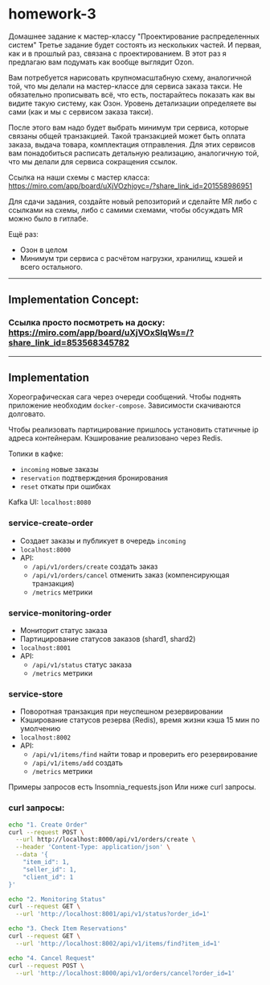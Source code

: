 # homework-3

Домашнее задание к мастер-классу "Проектирование распределенных систем"
Третье задание будет состоять из нескольких частей. И первая, как и в прошлый раз, связана с проектированием. В этот раз я предлагаю вам подумать как вообще выглядит Ozon. 

Вам потребуется нарисовать крупномасштабную схему, аналогичной той, что мы делали на мастер-классе для сервиса заказа такси. Не обязательно прописывать всё, что есть, постарайтесь показать как вы видите такую систему, как Озон. Уровень детализации определяете вы сами (как и мы с сервисом заказа такси).

После этого вам надо будет выбрать минимум три сервиса, которые связаны общей транзакцией. Такой транзакцией может быть оплата заказа, выдача товара, комплектация отправления. Для этих сервисов вам понадобиться расписать детальную реализацию, аналогичную той, что мы делали для сервиса сокращения ссылок.

Ссылка на наши схемы с мастер класса: https://miro.com/app/board/uXjVOzhjoyc=/?share_link_id=201558986951

Для сдачи задания, создайте новый репозиторий и сделайте MR либо с ссылками на схемы, либо с самими схемами, чтобы обсуждать MR можно было в гитлабе. 

Ещё раз:
- Озон в целом
- Минимум три сервиса с расчётом нагрузки, хранилищ, кэшей и всего остального.


-------

## Implementation Concept:

### Ссылка просто посмотреть на доску: https://miro.com/app/board/uXjVOxSlqWs=/?share_link_id=853568345782



-----

## Implementation

Хореографическая сага через очереди сообщений.
Чтобы поднять приложение необходим `docker-compose`. 
Зависимости скачиваются долговато.

Чтобы реализовать партицирование пришлось установить статичные ip адреса контейнерам.
Кэширование реализовано через Redis.

Топики в кафке:
  - `incoming` новые заказы
  - `reservation` подтверждения бронирования
  - `reset` откаты при ошибках

Kafka UI: `localhost:8080`

### service-create-order
- Создает заказы и публикует в очередь `incoming`
- `localhost:8000`
- API:
  - `/api/v1/orders/create` создать заказ
  - `/api/v1/orders/cancel` отменить заказ (компенсирующая транзакция)
  - `/metrics` метрики

### service-monitoring-order
- Мониторит статус заказа
- Партицирование статусов заказов (shard1, shard2)
- `localhost:8001`
- API:
    - `/api/v1/status` статус заказа
    - `/metrics` метрики

### service-store
- Поворотная транзакция при неуспешном резервировании
- Кэширование статусов резерва (Redis), время жизни кэша 15 мин по умолчению
- `localhost:8002`
- API:
    - `/api/v1/items/find` найти товар и проверить его резервирование
    - `/api/v1/items/add` создать 
    - `/metrics` метрики

Примеры запросов есть Insomnia_requests.json
Или ниже curl запросы.

### curl запросы:
```bash
echo "1. Create Order"
curl --request POST \
  --url http://localhost:8000/api/v1/orders/create \
  --header 'Content-Type: application/json' \
  --data '{
	"item_id": 1,
	"seller_id": 1,
	"client_id": 1
}'

echo "2. Monitoring Status"
curl --request GET \
  --url 'http://localhost:8001/api/v1/status?order_id=1'

echo "3. Check Item Reservations"
curl --request GET \
  --url 'http://localhost:8002/api/v1/items/find?item_id=1'

echo "4. Cancel Request"
curl --request POST \
  --url 'http://localhost:8000/api/v1/orders/cancel?order_id=1'
```